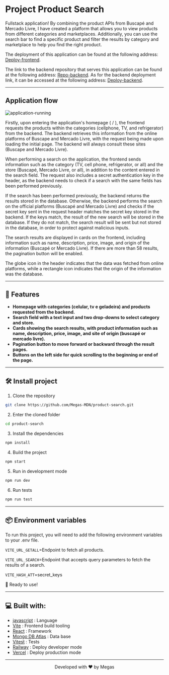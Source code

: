 # Project Product Search

Fullstack application! By combining the product APIs from Buscapé and Mercado Livre, I have created a platform that allows you to view products from different categories and marketplaces. Additionally, you can use the search bar to find a specific product and filter the results by category and marketplace to help you find the right product.

The deployment of this application can be found at the following address: [Deploy-frontend](coming_soon).

The link to the backend repository that serves this application can be found at the following address: [Repo-backend](https://github.com/Megas-MDN/buscape-api-web-scraping). As for the backend deployment link, it can be accessed at the following address: [Deploy-backend](coming_soon).

<hr>

## Application flow

![application-running](https://i.imgur.com/8XsAxnN.gif)

Firstly, upon entering the application's homepage ( / ), the frontend requests the products within the categories (cellphone, TV, and refrigerator) from the backend. The backend retrieves this information from the online platforms of Buscape and Mercado Livre, with the request being made upon loading the initial page. The backend will always consult these sites (Buscape and Mercado Livre).

When performing a search on the application, the frontend sends information such as the category (TV, cell phone, refrigerator, or all) and the store (Buscapé, Mercado Livre, or all), in addition to the content entered in the search field. The request also includes a secret authentication key in the header, as the backend needs to check if a search with the same fields has been performed previously.

If the search has been performed previously, the backend returns the results stored in the database. Otherwise, the backend performs the search on the official platforms (Buscapé and Mercado Livre) and checks if the secret key sent in the request header matches the secret key stored in the backend. If the keys match, the result of the new search will be stored in the database. If they do not match, the search result will be sent but not stored in the database, in order to protect against malicious inputs.

The search results are displayed in cards on the frontend, including information such as name, description, price, image, and origin of the information (Buscapé or Mercado Livre). If there are more than 58 results, the pagination button will be enabled.

The globe icon in the header indicates that the data was fetched from online platforms, while a rectangle icon indicates that the origin of the information was the database.

<hr>

## 🧐 Features

- **Homepage with categories (celular, tv e geladeira) and products requested from the backend.**
- **Search field with a text input and two drop-downs to select category and store.**
- **Cards showing the search results, with product information such as name, description, price, image, and site of origin (buscapé or mercado livre).**
- **Pagination button to move forward or backward through the result pages.**
- **Buttons on the left side for quick scrolling to the beginning or end of the page.**
<hr>

## 🛠️ Install project

1. Clone the repository

```bash
git clone https://github.com/Megas-MDN/product-search.git
```

2. Enter the cloned folder

```bash
cd product-search
```

3. Install the dependencies

```bash
npm install
```

4. Build the project

```bash
npm start
```

5. Run in development mode

```bash
npm run dev
```

6. Run tests

```bash
npm run test
```

<hr>

## 📦 Environment variables

To run this project, you will need to add the following environment variables to your .env file.

`VITE_URL_GETALL`=Endpoint to fetch all products.

`VITE_URL_SEARCH`=Endpoint that accepts query parameters to fetch the results of a search.

`VITE_HASH_ATT`=secret_keys

🌟 Ready to use!

<hr>

## 💻 Built with:

- [javascript](https://www.w3schools.com/js/js_es6.asp) : Language
- [Vite](https://vitejs.dev/) : Frontend build tooling
- [React](https://expressjs.com/pt-br/) : Framework
- [Mongo DB Atlas](https://www.mongodb.com/atlas/database) : Data base
- [Vitest](https://vitest.dev/) : Tests
- [Railway](https://railway.app/) : Deploy developer mode
- [Vercel](https://vercel.com/) : Deploy production mode

<hr>
<p align="center">
Developed with ❤️ by Megas
</p>

